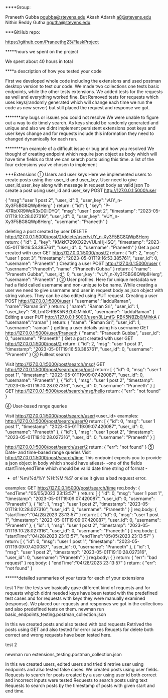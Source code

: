 ****Group:

Praneeth Gubba pgubba@stevens.edu
Akash Adarsh a8@stevens.edu
Nithin Reddy Gutha ngutha@stevens.edu

***GitHub repo:

https://github.com/Praneethg23/FlaskProject

*****hours we spent on the project

We spent about 40 hours in total

****a description of how you tested your code

First we developed whole code including the extensions and used postman desktop version to test our code. We made two collections one tests basic endpoints,
while the other tests extensions. We added tests for the requests as well and everything worked fine. But Removed tests for requests which uses keys(randomly generated which will change each time we run the code as new server) but still placed the request and response we got.

*******any bugs or issues you could not resolve
We were unable to figure out a way  to do timely search.
As keys should be randomly generated and unique and also we didnt implement persistent extensions post keys and user keys change and for requests include this information they need to changed dynamically for each run.

********an example of a difficult issue or bug and how you resolved
We thought of creating endpoint which require json object as body which will have time fields so that we can search posts using this time.
a list of the four extensions you’ve chosen to implement

***Extensions
① Users and user keys
Here we implemented users to create posts using ther user_id and user_key. User need to give user_id,user_key along with message in request body as valid json
To create a post using user_id and user_key
POST http://127.0.0.1:5000/user

{
    "msg":"user 1 post 2",
    "user_id":0,
    "user_key":"vUY_n-Xy3F5BG8QWp8Herg"
}
return:
{
    "id": 1,
    "key": "P-47RbiXR9WqR3xD0liDYQ",
    "msg": "user 1 post 2",
    "timestamp": "2023-05-01T19:10:28.027316",
    "user_id": 0,
    "user_key": "vUY_n-Xy3F5BG8QWp8Herg",
    "username": "Praneeth"
}

deleting a post created by user
DELETE http://127.0.0.1:5000/post/2/delete/user/vUY_n-Xy3F5BG8QWp8Herg
return:
{
    "id": 2,
    "key": "KMkK729XO22vVULnHj-lSQ",
    "timestamp": "2023-05-01T19:16:53.385761",
    "user_id": 0,
    "username": "Praneeth"
}
Get a post created with user 
GET http://127.0.0.1:5000/post/2
return:
{
    "id": 2,
    "msg": "user 1 post 3",
    "timestamp": "2023-05-01T19:16:53.385761",
    "user_id": 0,
    "username": "Praneeth"
}
Creating a user
POST http://127.0.0.1:5000/user
{
    "username":"Praneeth",
    "name" :"Praneeth Gubba"
}
return:
{
    "name": "Praneeth Gubba",
    "user_id": 0,
    "user_key": "vUY_n-Xy3F5BG8QWp8Herg",
    "username": "Praneeth"
}
② User profiles.
Here for unique metadata we had a field called username and non-unique to be name. While creating a user we need to give username and user in request body as json object with string values.
They can be also edited using PUT request.
Creating a user
POST http://127.0.0.1:5000/user
{
    "username":"ladduRaman",
    "name":"Raman Sri"
}
return:
{
    "name": "Raman Sri",
    "user_id": 1,
    "user_key": "8LLmfG-RBK5NBZb0jMihkA",
    "username": "ladduRaman"
}
Editing a user
PUT http://127.0.0.1:5000/user/8LLmfG-RBK5NBZb0jMihkA
{
    "username":"raman"
}
return:
{
    "name": "Raman Sri",
    "user_id": 1,
    "username": "raman"
}
getting a user details using his username
GET http://127.0.0.1:5000/user/Praneeth
{
    "name": "Praneeth Gubba",
    "user_id": 0,
    "username": "Praneeth"
}
Get a post created with user 
GET http://127.0.0.1:5000/post/2
return:
{
    "id": 2,
    "msg": "user 1 post 3",
    "timestamp": "2023-05-01T19:16:53.385761",
    "user_id": 0,
    "username": "Praneeth"
}
③ Fulltext search

Visit http://127.0.0.1:5000/post/search/msg/<text>
GET http://127.0.0.1:5000/post/search/msg/post
return:
[
    {
        "id": 0,
        "msg": "user 1 post 1",
        "timestamp": "2023-05-01T19:09:07.420087",
        "user_id": 0,
        "username": "Praneeth"
    },
    {
        "id": 1,
        "msg": "user 1 post 2",
        "timestamp": "2023-05-01T19:10:28.027316",
        "user_id": 0,
        "username": "Praneeth"
    }
]
GET http://127.0.0.1:5000/post/search/msg/hello
return:
{
    "err": "not found"
}

④ User-based range queries 

Visit http://127.0.0.1:5000/post/search/user/<user_id>
examples:
http://127.0.0.1:5000/post/search/user/0
return:
[
    {
        "id": 0,
        "msg": "user 1 post 1",
        "timestamp": "2023-05-01T19:09:07.420087",
        "user_id": 0,
        "username": "Praneeth"
    },
    {
        "id": 1,
        "msg": "user 1 post 2",
        "timestamp": "2023-05-01T19:10:28.027316",
        "user_id": 0,
        "username": "Praneeth"
    }
]

http://127.0.0.1:5000/post/search/user/2
return:
{
    "err": "not found"
}
⑤ Date- and time-based range queries
Visit http://127.0.0.1:5000/post/search/time
This endpoint expects you to provide a json object in body which should have atleast-
-one of the fields startTime,endTime which should be valid date time string of format -
- of '%m/%d/%Y %H:%M:%S' or else it gives a bad request error.

examples:
GET http://127.0.0.1:5000/post/search/time
req.body:
{
    "endTime":"05/05/2023 23:13:57"
}
return:
[
    {
        "id": 0,
        "msg": "user 1 post 1",
        "timestamp": "2023-05-01T19:09:07.420087",
        "user_id": 0,
        "username": "Praneeth"
    },
    {
        "id": 1,
        "msg": "user 1 post 2",
        "timestamp": "2023-05-01T19:10:28.027316",
        "user_id": 0,
        "username": "Praneeth"
    }
]
req.body:
{
    "startTime":"04/28/2023 23:13:57"
}
return:
[
    {
        "id": 0,
        "msg": "user 1 post 1",
        "timestamp": "2023-05-01T19:09:07.420087",
        "user_id": 0,
        "username": "Praneeth"
    },
    {
        "id": 1,
        "msg": "user 1 post 2",
        "timestamp": "2023-05-01T19:10:28.027316",
        "user_id": 0,
        "username": "Praneeth"
    }
]
req.body:
{
    "startTime":"04/28/2023 23:13:57",
    "endTime":"05/05/2023 23:13:57"
}
return:
[
    {
        "id": 0,
        "msg": "user 1 post 1",
        "timestamp": "2023-05-01T19:09:07.420087",
        "user_id": 0,
        "username": "Praneeth"
    },
    {
        "id": 1,
        "msg": "user 1 post 2",
        "timestamp": "2023-05-01T19:10:28.027316",
        "user_id": 0,
        "username": "Praneeth"
    }
]
req.body:
{
}
return:
{
    "err": "bad request"
}
req.body:
{
    "endTime":"04/28/2023 23:13:57"
}
return:
{
    "err": "not found"
}

******detailed summaries of your tests for each of your extensions

test 1
For the tests we basically gave different kind of requests and for requests whgich didnt needed keys have been tested with the predefined test cases and for 
requests with keys they were manually examined (response).
We placed our requests and responses we got in the collections and also predefined tests on them.
newman run basic_endpoints_testing.postman_collection.json

In this we created posts and also tested with bad requests
Retrived the posts using GET and also tested for error cases
Reuqets for delete both correct and wrong requests have been tested here.

test 2

newman run extensions_testing.postman_collection.json

In this we created users, edited users and tried ti retrive user using endpoints and also tested false cases.
We created posts using user fields.
Requests to search for posts created by a user using user id both correct and incorrect inputs were tested
Requests to search posts using text 
Requests to search posts by the timestamp of posts with given start and end time.

